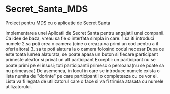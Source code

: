 # Secret_Santa_MDS
Proiect pentru MDS cu o aplicatie de Secret Santa

Implementarea unei Aplicatii de Secret Santa pentru angajatii unei companii.
Ca idee de baza, vreau sa fie o interfata simpla in care:
1.sa iti introduci numele
2.sa poti crea o camera (cine o creaza va primi un cod pentru a il oferi altora)
3. sa te poti alatura la o camera folosind codul necesar
Dupa ce este toata lumea alaturata, se poate apasa un buton si fiecare participant primeste aleator si privat un alt participant
Exceptii: un participant nu se poate primi pe el insusi; toti participantii primesc o persoana(nu se poate sa nu primeasca)
De asemenea, in locul in care se introduce numele exista o lista numita de "dorinte" pe care participantii o completeaza cu ce vor ei. Lista va fi legata de utilizatorul care o face si va fi trimisa atasata cu numele utilizatorului.

